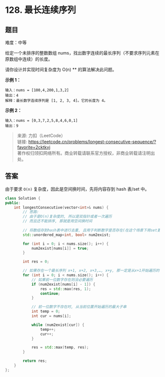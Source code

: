 # 128. 最长连续序列

## 题目

难度：中等

给定一个未排序的整数数组 nums，找出数字连续的最长序列（不要求序列元素在原数组中连续）的长度。

请你设计并实现时间复杂度为 O(n) ** 的算法解决此问题。

**示例 1：**

```
输入：nums = [100,4,200,1,3,2]
输出：4
解释：最长数字连续序列是 [1, 2, 3, 4]。它的长度为 4。
```

**示例 2：**

```
输入：nums = [0,3,7,2,5,8,4,6,0,1]
输出：9

```

> 来源: 力扣（LeetCode）  
> 链接: <https://leetcode.cn/problems/longest-consecutive-sequence/?favorite=2cktkvj>  
> 著作权归领扣网络所有。商业转载请联系官方授权，非商业转载请注明出处。

## 答案

由于要求 `O(n)` 复杂度，因此是空间换时间，先将内容存到 hash 表/set 中。

```c++
class Solution {
public:
    int longestConsecutive(vector<int>& nums) {
        // 思路: 
        // 由于是O(n)复杂度的, 所以是双指针或者一次遍历
        // 而且还不能排序, 那就是用空间换时间
        
        // 将数组存到hash表中进行去重, 且用于判断数字是否存在(在这个场景下用set更好)
        std::unordered_map<int, bool> num2exist;

        for (int i = 0; i < nums.size(); i++) {
            num2exist[nums[i]] = true;
        }

        int res = 0;

        // 如果存在一个最长序列 x+1, x+2, x+3,…, x+y, 那一定是从x+1开始遍历的
        for (int i = 0; i < nums.size(); i++) {
            // 如果前一位数字存在则没必要遍历
            if (num2exist[nums[i] - 1]) {
                res = std::max(res, 1);
                continue;
            }

            // 前一位数字不存在时, 从当前位置开始遍历的最大子串
            int temp = 0;
            int cur = nums[i];

            while (num2exist[cur]) {
                temp++;
                cur++;
            }

            res = std::max(temp, res);
        }

        return res;
    }
};
```

